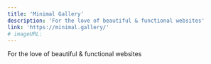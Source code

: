 ```yaml
---
title: 'Minimal Gallery'
description: 'For the love of beautiful & functional websites'
link: 'https://minimal.gallery/'
# imageURL:
---
```

For the love of beautiful & functional websites
